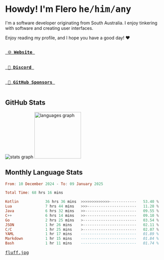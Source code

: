 # Howdy! I'm Flero <kbd>he/him/any</kbd>

I'm a software developer originating from South Australia. I enjoy tinkering with software and creating user interfaces.

Enjoy reading my profile, and I hope you have a good day! :heart:

<a href="https://flero.dev/">
    <kbd>
        <br>
        &nbsp;🌐 <strong>Website</strong>&nbsp;
        <br>
        <br>
    </kbd>
</a>

<a href="https://discord.com/users/1059375676769189938">
    <kbd>
        <br>
        &nbsp;💬 <strong>Discord</strong>&nbsp;
        <br>
        <br>
    </kbd>
</a>

<a href="https://github.com/sponsors/flerouwu">
    <kbd>
        <br>
        &nbsp;🩷 <strong>GitHub Sponsors</strong>&nbsp;
        <br>
        <br>
    </kbd>
</a>

## GitHub Stats
<!-- <p> allows it to be shown side-by-side -->
<div>
  <img src="https://github-readme-stats.vercel.app/api?hide_title=true&hide_rank=false&show_icons=true&include_all_commits=true&count_private=true&disable_animations=true&theme=github_dark&locale=en&hide_border=true&username=flerouwu" alt="stats graph"  />
  <img src="https://github-readme-stats.vercel.app/api/top-langs?locale=en&hide_title=false&langs_count=5&theme=github_dark&hide_border=true&username=flerouwu&layout=compact" alt="languages graph" height="150"  />
</div>

## Monthly Language Stats

<!--START_SECTION:waka-->

```haskell
From: 10 December 2024 - To: 09 January 2025

Total Time: 68 hrs 16 mins

Kotlin            36 hrs 36 mins  >>>>>>>>>>>>>------------   53.40 %
Lua               7 hrs 44 mins   >>>----------------------   11.28 %
Java              6 hrs 32 mins   >>-----------------------   09.55 %
C++               6 hrs 14 mins   >>-----------------------   09.10 %
Go                2 hrs 25 mins   >------------------------   03.54 %
JSON              1 hr 26 mins    >------------------------   02.11 %
C/C               1 hr 25 mins    >------------------------   02.07 %
YAML              1 hr 17 mins    -------------------------   01.89 %
Markdown          1 hr 15 mins    -------------------------   01.84 %
Bash              1 hr 11 mins    -------------------------   01.74 %
```

<!--END_SECTION:waka-->

<a href="https://raw.githubusercontent.com/flerouwu/flerouwu/main/fluff.jpg">
  <kbd>fluff.jpg</kbd>
</a>
